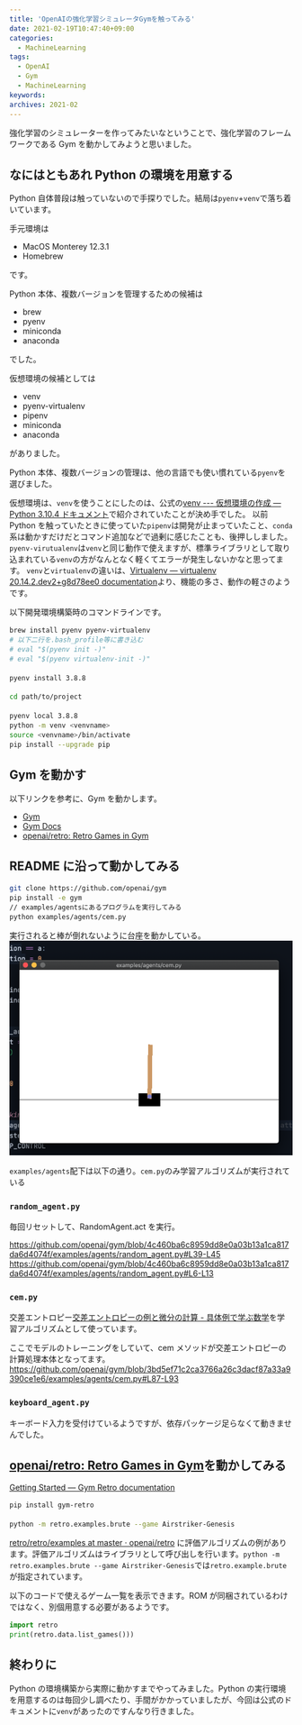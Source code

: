 ```yaml
---
title: 'OpenAIの強化学習シミュレータGymを触ってみる'
date: 2021-02-19T10:47:40+09:00
categories:
  - MachineLearning
tags:
  - OpenAI
  - Gym
  - MachineLearning
keywords:
archives: 2021-02
---
```


強化学習のシミュレーターを作ってみたいなということで、強化学習のフレームワークである Gym を動かしてみようと思いました。

## なにはともあれ Python の環境を用意する

Python 自体普段は触っていないので手探りでした。結局は`pyenv`+`venv`で落ち着いています。

手元環境は

- MacOS Monterey 12.3.1
- Homebrew

です。

Python 本体、複数バージョンを管理するための候補は

- brew
- pyenv
- miniconda
- anaconda

でした。

仮想環境の候補としては

- venv
- pyenv-virtualenv
- pipenv
- miniconda
- anaconda

がありました。

Python 本体、複数バージョンの管理は、他の言語でも使い慣れている`pyenv`を選びました。

仮想環境は、`venv`を使うことにしたのは、公式の[venv --- 仮想環境の作成 — Python 3.10.4 ドキュメント](https://docs.python.org/ja/3/library/venv.html?highlight=env#an-example-of-extending-envbuilder)で紹介されていたことが決め手でした。
以前 Python を触っていたときに使っていた`pipenv`は開発が止まっていたこと、`conda`系は動かすだけだとコマンド追加などで過剰に感じたことも、後押ししました。
`pyenv-virutualenv`は`venv`と同じ動作で使えますが、標準ライブラリとして取り込まれている`venv`の方がなんとなく軽くてエラーが発生しないかなと思ってます。
`venv`と`virtualenv`の違いは、[Virtualenv — virtualenv 20.14.2.dev2+g8d78ee0 documentation](https://virtualenv.pypa.io/en/latest/)より、機能の多さ、動作の軽さのようです。

以下開発環境構築時のコマンドラインです。

```sh
brew install pyenv pyenv-virtualenv
# 以下二行を.bash_profile等に書き込む
# eval "$(pyenv init -)"
# eval "$(pyenv virtualenv-init -)"

pyenv install 3.8.8

cd path/to/project

pyenv local 3.8.8
python -m venv <venvname>
source <venvname>/bin/activate
pip install --upgrade pip
```

## Gym を動かす

以下リンクを参考に、Gym を動かします。

- [Gym](https://gym.openai.com/)
- [Gym Docs](http://gym.openai.com/docs/)
- [openai/retro: Retro Games in Gym](https://github.com/openai/retro)

## README に沿って動かしてみる

```sh
git clone https://github.com/openai/gym
pip install -e gym
// examples/agentsにあるプログラムを実行してみる
python examples/agents/cem.py
```

実行されると棒が倒れないように台座を動かしている。
![cem.py](image/2021-02-19-11-25-21.png)

`examples/agents`配下は以下の通り。`cem.py`のみ学習アルゴリズムが実行されている

### `random_agent.py`

毎回リセットして、RandomAgent.act を実行。

<https://github.com/openai/gym/blob/4c460ba6c8959dd8e0a03b13a1ca817da6d4074f/examples/agents/random_agent.py#L39-L45>
<https://github.com/openai/gym/blob/4c460ba6c8959dd8e0a03b13a1ca817da6d4074f/examples/agents/random_agent.py#L6-L13>

### `cem.py`

交差エントロピー[交差エントロピーの例と微分の計算 - 具体例で学ぶ数学](https://mathwords.net/kousaentropy#:~:text=%E4%BA%A4%E5%B7%AE%E3%82%A8%E3%83%B3%E3%83%88%E3%83%AD%E3%83%94%E3%83%BC%E3%81%AF%E3%80%81%E6%A9%9F%E6%A2%B0%E5%AD%A6%E7%BF%92,%E8%80%83%E3%81%88%E3%82%8B%E3%81%93%E3%81%A8%E3%81%8C%E3%81%A7%E3%81%8D%E3%81%BE%E3%81%99%E3%80%82)を学習アルゴリズムとして使っています。

ここでモデルのトレーニングをしていて、cem メソッドが交差エントロピーの計算処理本体となってます。
<https://github.com/openai/gym/blob/3bd5ef71c2ca3766a26c3dacf87a33a9390ce1e6/examples/agents/cem.py#L87-L93>

### `keyboard_agent.py`

キーボード入力を受付けているようですが、依存パッケージ足らなくて動きませんでした。

## [openai/retro: Retro Games in Gym](https://github.com/openai/retro)を動かしてみる

[Getting Started — Gym Retro documentation](https://retro.readthedocs.io/en/latest/getting_started.html)

```sh
pip install gym-retro

python -m retro.examples.brute --game Airstriker-Genesis
```

[retro/retro/examples at master · openai/retro](https://github.com/openai/retro/tree/master/retro/examples)
に評価アルゴリズムの例があります。評価アルゴリズムはライブラリとして呼び出しを行います。`python -m retro.examples.brute --game Airstriker-Genesis`では`retro.example.brute`が指定されています。

以下のコードで使えるゲーム一覧を表示できます。ROM が同梱されているわけではなく、別個用意する必要があるようです。

```python
import retro
print(retro.data.list_games()))
```

## 終わりに

Python の環境構築から実際に動かすまでやってみました。Python の実行環境を用意するのは毎回少し調べたり、手間がかかっていましたが、今回は公式のドキュメントに`venv`があったのですんなり行きました。
